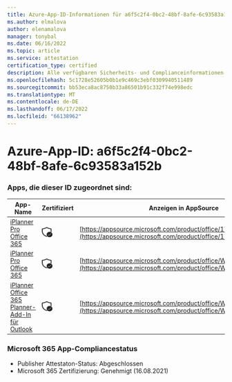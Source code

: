 ```yaml
---
title: Azure-App-ID-Informationen für a6f5c2f4-0bc2-48bf-8afe-6c93583a152b
ms.author: elmalova
author: elenamalova
manager: tonybal
ms.date: 06/16/2022
ms.topic: article
ms.service: attestation
certification_type: certified
description: Alle verfügbaren Sicherheits- und Complianceinformationen für a6f5c2f4-0bc2-48bf-8afe-6c93583a152b.
ms.openlocfilehash: 5c1728e52605b0b1e9c469c3ebf0309940511489
ms.sourcegitcommit: bb53eca8ac8750b33a86501b91c332f74e998edc
ms.translationtype: MT
ms.contentlocale: de-DE
ms.lasthandoff: 06/17/2022
ms.locfileid: "66138962"
---
```

# <a name="azure-app-id-a6f5c2f4-0bc2-48bf-8afe-6c93583a152b"></a>Azure-App-ID: a6f5c2f4-0bc2-48bf-8afe-6c93583a152b


### <a name="apps-associated-with-this-id"></a>Apps, die dieser ID zugeordnet sind:
| **App-Name** | **Zertifiziert** | **Anzeigen in AppSource** |
|--------------|---------------|-----------------------|
| [iPlanner Pro Office 365](../forward/17859280.iplannerpro.md) | <img alt="Certified application badge" src="../media/certified-badge.png" height="25" width="25" /> | [https://appsource.microsoft.com/product/office/17859280.iplannerpro](https://appsource.microsoft.com/product/office/17859280.iplannerpro) |
| [iPlanner Pro Office 365](../forward/WA104380464.md) | <img alt="Certified application badge" src="../media/certified-badge.png" height="25" width="25" /> | [https://appsource.microsoft.com/product/office/WA104380464](https://appsource.microsoft.com/product/office/WA104380464) |
| [iPlanner Office 365 Planner-Add-In für Outlook](../forward/WA104380147.md) | <img alt="Certified application badge" src="../media/certified-badge.png" height="25" width="25" /> | [https://appsource.microsoft.com/product/office/WA104380147](https://appsource.microsoft.com/product/office/WA104380147) |

### <a name="microsoft-365-app-compliance-status"></a>Microsoft 365 App-Compliancestatus
- Publisher Attestaton-Status: Abgeschlossen
- Microsoft 365 Zertifizierung: Genehmigt (16.08.2021)
